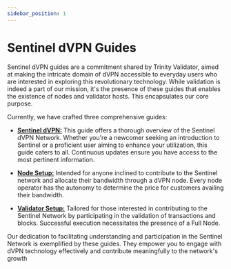 ```yaml
---
sidebar_position: 1
---
```


# Sentinel dVPN Guides

Sentinel dVPN guides are a commitment shared by Trinity Validator, aimed at making the intricate domain of dVPN accessible to everyday users who are interested in exploring this revolutionary technology. While validation is indeed a part of our mission, it's the presence of these guides that enables the existence of nodes and validator hosts. This encapsulates our core purpose.

Currently, we have crafted three comprehensive guides:

- [**Sentinel dVPN:**](/docs/sentinelguides/resources) This guide offers a thorough overview of the Sentinel dVPN Network. Whether you're a newcomer seeking an introduction to Sentinel or a proficient user aiming to enhance your utilization, this guide caters to all. Continuous updates ensure you have access to the most pertinent information.

- [**Node Setup:**](/docs/sentinelguides/node) Intended for anyone inclined to contribute to the Sentinel network and allocate their bandwidth through a dVPN node. Every node operator has the autonomy to determine the price for customers availing their bandwidth.

- [**Validator Setup:**](/docs/sentinelguides/validator) Tailored for those interested in contributing to the Sentinel Network by participating in the validation of transactions and blocks. Successful execution necessitates the presence of a Full Node.

Our dedication to facilitating understanding and participation in the Sentinel Network is exemplified by these guides. They empower you to engage with dVPN technology effectively and contribute meaningfully to the network's growth